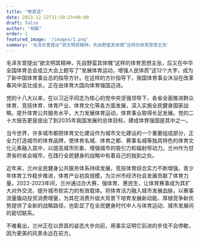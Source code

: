 ```yaml
---
title: "卷首语"
date: 2023-12-22T11:50:23+08:00
draft: false
author: "胡毓"
order: 1
featured_image: '/images/1.png'
summary: '毛泽东曾提出“欲文明其精神，先自野蛮其体魄”这样的体育思想主张'
---
```




毛泽东曾提出“欲文明其精神，先自野蛮其体魄”这样的体育思想主张，后又在中华全国体育总会成立大会上题写了“发展体育运动，增强人民体质”这12个大字，成为了新中国体育事业总的指导方针。在这样的方针指导下，我国体育事业沐浴在改革春风中茁壮成长，正在由体育大国向体育强国迈进。

党的十八大以来，在以习近平同志为核心的党中央坚强领导下，各省全面推进群众体育、竞技体育、体育产业、体育文化等各方面发展，深入实施全民健身国家战略，提升体育公共服务水平，大力发展体育运动，体育事业取得长足发展。党的二十大报告更是提出了到2035年我国发展的总体目标，建成体育强国是其中之一。

当今世界，许多城市都把体育文化建设作为城市文化建设的一个重要组成部分，正全力打造城市的体育品牌，使体育名城、体育之都、赛事名城等独具特色的体育文化元素融入其中，以提高城市形象、增强城市的吸引力和辐射带动力。兰州作为甘肃省的省会城市，在践行全民健身的战略中有着自己的独到之处。

近年来，兰州全民健身公共服务体系持续发展，竞技体育综合实力不断增强，青少年体育工作稳步推进，体育产业初具规模，为兰州市经济社会发展贡献了体育力量。2022-2023年间，兰州通过办大赛，强体育、惠民生，让体育赛事成为其扩大对外交流、提升城市软实力的有效载体。将体育活力融入城市发展血脉，以赛事流量撬动投资消费增量，为其在消费升级大背景下培育发展新动能、厚植竞争新优势提供了全新的战略路径，也彰显了在全民健身时代中人与体育运动、城市发展间的密切联系。

不难看出，兰州正在以昂首的姿态大步向前，用事实证明它前进的步伐不会停歇，因为更美的风景永远在前方。
